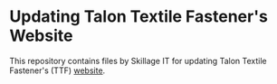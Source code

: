 # Updating Talon Textile Fastener's Website
This repository contains files by Skillage IT for updating Talon Textile Fastener's (TTF) [website](http://www.talontextilefasteners.com.au/).
